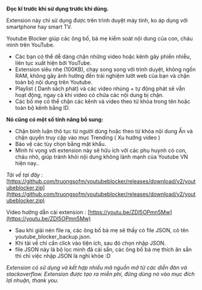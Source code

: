 
**Đọc kĩ trước khi sử dụng trước khi dùng.**

Extension này chỉ sử dụng được trên trình duyệt máy tính, ko áp dụng với smartphone hay smart TV.

Youtube Blocker giúp các ông bố, bà mẹ kiểm soát nội dung của con, cháu mình trên YouTube. 
- Các bạn có thể dễ dàng chặn những video hoặc kênh gây phiền nhiễu, liên tục xuất hiện bởi YouTube. 
- Extension siêu nhẹ (100KB), chạy song song với trình duyệt, không ngốn RAM, không gây ảnh hưởng đến trải nghiệm lướt web của bạn và chặn toàn bộ nội dung trên Youtube. 
- Playlist ( Danh sách phát) và các video nhúng + tự động phát sẽ vẫn hoạt động, ngay cả khi video có chứa các nội dung bị chặn. 
- Các bố mẹ có thể chặn các kênh và video theo từ khóa trong tên hoặc toàn bộ kênh bằng ID.

**Nó cũng có một số tính năng bổ sung:**

- Chặn bình luận thô tục từ người dùng hoặc theo từ khóa nội dung Ẩn và chặn quyền truy cập vào mục Trending ( Xu hướng video ) 
- Bảo vệ các tùy chọn bằng mật khẩu.
 - Mình hi vọng với extension này sẽ hữu ích với các phụ huynh có con, cháu nhỏ, giúp tránh khỏi nội dung không lành mạnh của Youtube VN hiện nay..

*Tải về tại đây :*  [https://github.com/truongsofm/youtubeblocker/releases/download/v2/youtubeblocker.zip](https://github.com/truongsofm/youtubeblocker/releases/download/v2/youtubeblocker.zip)  

Video hướng dẫn cài extension :  [https://youtu.be/ZDl5OPmn5Mw](https://youtu.be/ZDl5OPmn5Mw)

- Sau khi giải nén file ra, các ông bố bà mẹ sẽ thấy có file JSON, có tên youtube_blocker_backup.json.  
- Khi tải về chỉ cần click vào tiện ích, sau đó chọn nhập JSON. 
- file JSON này là bộ lọc mình đã cài sẵn, các ông bố bà mẹ thích ăn sẵn thì chỉ việc nhập JSON là nghỉ khỏe :D

*Extension có sử dụng và kết hợp nhiều mã nguồn mở từ các diễn đàn và stackoverflow. 
Extension được tạo ra miễn phí, đừng dùng nó vào mục đích lợi nhuận, thank you.*
